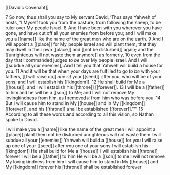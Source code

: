 [[Davidic Covenant]]

7 So now, thus shall you say to My servant David, ‘Thus says Yahweh of hosts, “I Myself took you from the pasture, from following the sheep, to be ruler over My people Israel. 8 And I have been with you wherever you have gone, and have cut off all your enemies from before you; and I will make you a [[name]] like the name of the great men who are on the earth. 9 And I will appoint a [[place]] for My people Israel and will plant them, that they may dwell in their own [[place]] and [[not be disturbed]] again; and the [[unrighteous will not waste them anymore]] as formerly, 10 even from the day that I commanded judges _to be_ over My people Israel. And I will [[subdue all your enemies]].And I tell you that Yahweh will build a house for you. 11 And it will be that when your days are fulfilled to go _to be_ with your fathers, [[I will raise up]] _one of_ your [[seed]] after you, who will be of your sons; and I will establish his [[kingdom]]. 12 He shall build for Me a [[house]], and I will establish his [[throne]] [[forever]]. 13 I will be a [[father]] to him and he will be a [[son]] to Me; and I will not remove My lovingkindness from him, as I removed _it_ from him who was before you. 14 But I will cause him to stand in My [[house]] and in My [[kingdom]] [[forever]], and his [[throne]] shall be established [[forever]].”’” 15 According to all these words and according to all this vision, so Nathan spoke to David.

I will make you a [[name]] like the name of the great men
I will appoint a [[place]]
	plant them
		not be disturbed
		unrighteous will not waste them
I will subdue all your [[enemies]]
Yahweh will build a [[house]] for you
I will raise up one of your [[seed]] 
	after you
	one of your sons
	I will establish his [[kingdom]]
	He shall build for Me a [[house]]
	I will establish his [[throne]] forever
	I will be a [[father]] to him
	He will be a [[son]] to me
	I will not remove My lovingkindness from him
	I will cause him to stand in My [[house]] and My [[kingdom]] forever
	his [[throne]] shall be established forever